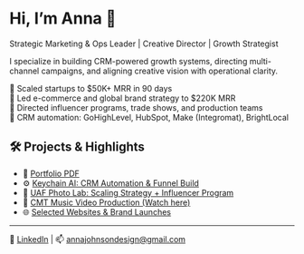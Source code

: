 # Hi, I’m Anna 👋  
Strategic Marketing & Ops Leader | Creative Director | Growth Strategist

I specialize in building CRM-powered growth systems, directing multi-channel campaigns, and aligning creative vision with operational clarity.

🔹 Scaled startups to $50K+ MRR in 90 days  
🔹 Led e-commerce and global brand strategy to $220K MRR  
🔹 Directed influencer programs, trade shows, and production teams  
🔹 CRM automation: GoHighLevel, HubSpot, Make (Integromat), BrightLocal  

## 🛠️ Projects & Highlights

- 📂 [Portfolio PDF](https://www.canva.com/design/DAGsJpOLiks/UQOTUlSFAfpIoA_Bvpb9Pg/view?utm_content=DAGsJpOLiks&utm_campaign=designshare&utm_medium=link2&utm_source=uniquelinks&utlId=hf426294386)
- ⚙️ [Keychain AI: CRM Automation & Funnel Build](#)
- 🎯 [UAF Photo Lab: Scaling Strategy + Influencer Program](#)
- 🎥 [CMT Music Video Production (Watch here)]((https://www.youtube.com/watch?v=mO4a1PCdDqQ&ab_channel=AngieK))
- 🌐 [Selected Websites & Brand Launches](#)

---

💼 [LinkedIn](https://linkedin.com/in/annajohnsonsd) | 📫 annajohnsondesign@gmail.com
